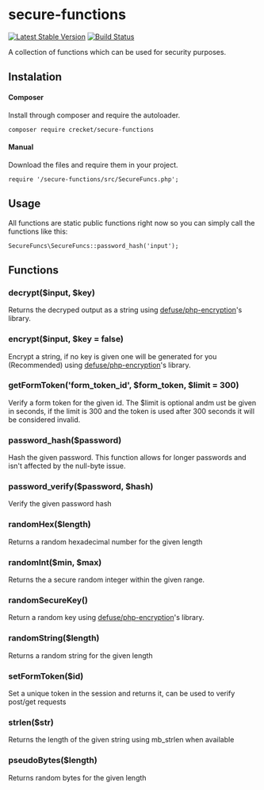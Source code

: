 # secure-functions
[![Latest Stable Version](https://img.shields.io/packagist/v/crecket/secure-functions.svg)](https://packagist.org/packages/crecket/secure-functions)
[![Build Status](https://travis-ci.org/Crecket/secure-functions.svg?branch=master)](https://travis-ci.org/Crecket/secure-functions)

A collection of functions which can be used for security purposes.

## Instalation

#### Composer
Install through composer and require the autoloader.

`composer require crecket/secure-functions`

#### Manual
Download the files and require them in your project.

`require '/secure-functions/src/SecureFuncs.php';`

## Usage
All functions are static public functions right now so you can simply call the functions like this:

`SecureFuncs\SecureFuncs::password_hash('input');`

## Functions

### decrypt($input, $key)
Returns the decryped output as a string using [defuse/php-encryption](https://github.com/defuse/php-encryption)'s library.

### encrypt($input, $key = false)
Encrypt a string, if no key is given one will be generated for you (Recommended) using [defuse/php-encryption](https://github.com/defuse/php-encryption)'s library.

### getFormToken('form_token_id', $form_token, $limit = 300)
Verify a form token for the given id. The $limit is optional andm ust be given in seconds, if the limit is 300 and the token is used after 300 seconds it will be considered invalid.

### password_hash($password)
Hash the given password. This function allows for longer passwords and isn't affected by the null-byte issue.

### password_verify($password, $hash)
Verify the given password hash

### randomHex($length)
Returns a random hexadecimal number for the given length

### randomInt($min, $max)
Returns the a secure random integer within the given range.

### randomSecureKey()
Return a random key using [defuse/php-encryption](https://github.com/defuse/php-encryption)'s library.

### randomString($length)
Returns a random string for the given length

### setFormToken($id)
Set a unique token in the session and returns it, can be used to verify post/get requests

### strlen($str)
Returns the length of the given string using mb_strlen when available

### pseudoBytes($length)
Returns random bytes for the given length


